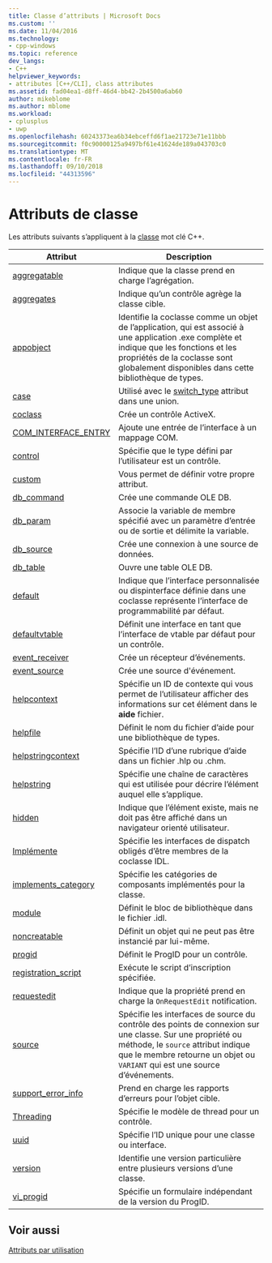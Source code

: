 ```yaml
---
title: Classe d’attributs | Microsoft Docs
ms.custom: ''
ms.date: 11/04/2016
ms.technology:
- cpp-windows
ms.topic: reference
dev_langs:
- C++
helpviewer_keywords:
- attributes [C++/CLI], class attributes
ms.assetid: fad04ea1-d8ff-46d4-bb42-2b4500a6ab60
author: mikeblome
ms.author: mblome
ms.workload:
- cplusplus
- uwp
ms.openlocfilehash: 60243373ea6b34ebceffd6f1ae21723e71e11bbb
ms.sourcegitcommit: f0c90000125a9497bf61e41624de189a043703c0
ms.translationtype: MT
ms.contentlocale: fr-FR
ms.lasthandoff: 09/10/2018
ms.locfileid: "44313596"
---
```

# <a name="class-attributes"></a>Attributs de classe

Les attributs suivants s’appliquent à la [classe](../cpp/class-cpp.md) mot clé C++.

|Attribut|Description|
|---------------|-----------------|
|[aggregatable](../windows/aggregatable.md)|Indique que la classe prend en charge l’agrégation.|
|[aggregates](../windows/aggregates.md)|Indique qu’un contrôle agrège la classe cible.|
|[appobject](../windows/appobject.md)|Identifie la coclasse comme un objet de l’application, qui est associé à une application .exe complète et indique que les fonctions et les propriétés de la coclasse sont globalement disponibles dans cette bibliothèque de types.|
|[case](../windows/case-cpp.md)|Utilisé avec le [switch_type](../windows/switch-type.md) attribut dans une union.|
|[coclass](../windows/coclass.md)|Crée un contrôle ActiveX.|
|[COM_INTERFACE_ENTRY](../windows/com-interface-entry-cpp.md)|Ajoute une entrée de l’interface à un mappage COM.|
|[control](../windows/control.md)|Spécifie que le type défini par l’utilisateur est un contrôle.|
|[custom](../windows/custom-cpp.md)|Vous permet de définir votre propre attribut.|
|[db_command](../windows/db-command.md)|Crée une commande OLE DB.|
|[db_param](../windows/db-param.md)|Associe la variable de membre spécifié avec un paramètre d’entrée ou de sortie et délimite la variable.|
|[db_source](../windows/db-source.md)|Crée une connexion à une source de données.|
|[db_table](../windows/db-table.md)|Ouvre une table OLE DB.|
|[default](../windows/default-cpp.md)|Indique que l’interface personnalisée ou dispinterface définie dans une coclasse représente l’interface de programmabilité par défaut.|
|[defaultvtable](../windows/defaultvtable.md)|Définit une interface en tant que l’interface de vtable par défaut pour un contrôle.|
|[event_receiver](../windows/event-receiver.md)|Crée un récepteur d’événements.|
|[event_source](../windows/event-source.md)|Crée une source d'événement.|
|[helpcontext](../windows/helpcontext.md)|Spécifie un ID de contexte qui vous permet de l’utilisateur afficher des informations sur cet élément dans le **aide** fichier.|
|[helpfile](../windows/helpfile.md)|Définit le nom du fichier d’aide pour une bibliothèque de types.|
|[helpstringcontext](../windows/helpstringcontext.md)|Spécifie l’ID d’une rubrique d’aide dans un fichier .hlp ou .chm.|
|[helpstring](../windows/helpstring.md)|Spécifie une chaîne de caractères qui est utilisée pour décrire l’élément auquel elle s’applique.|
|[hidden](../windows/hidden.md)|Indique que l’élément existe, mais ne doit pas être affiché dans un navigateur orienté utilisateur.|
|[Implémente](../windows/implements-cpp.md)|Spécifie les interfaces de dispatch obligés d’être membres de la coclasse IDL.|
|[implements_category](../windows/implements-category.md)|Spécifie les catégories de composants implémentés pour la classe.|
|[module](../windows/module-cpp.md)|Définit le bloc de bibliothèque dans le fichier .idl.|
|[noncreatable](../windows/noncreatable.md)|Définit un objet qui ne peut pas être instancié par lui-même.|
|[progid](../windows/progid.md)|Définit le ProgID pour un contrôle.|
|[registration_script](../windows/registration-script.md)|Exécute le script d’inscription spécifiée.|
|[requestedit](../windows/requestedit.md)|Indique que la propriété prend en charge la `OnRequestEdit` notification.|
|[source](../windows/source-cpp.md)|Spécifie les interfaces de source du contrôle des points de connexion sur une classe. Sur une propriété ou méthode, le `source` attribut indique que le membre retourne un objet ou `VARIANT` qui est une source d’événements.|
|[support_error_info](../windows/support-error-info.md)|Prend en charge les rapports d’erreurs pour l’objet cible.|
|[Threading](../windows/threading-cpp.md)|Spécifie le modèle de thread pour un contrôle.|
|[uuid](../windows/uuid-cpp-attributes.md)|Spécifie l’ID unique pour une classe ou interface.|
|[version](../windows/version-cpp.md)|Identifie une version particulière entre plusieurs versions d’une classe.|
|[vi_progid](../windows/vi-progid.md)|Spécifie un formulaire indépendant de la version du ProgID.|

## <a name="see-also"></a>Voir aussi

[Attributs par utilisation](../windows/attributes-by-usage.md)